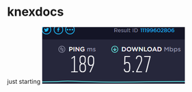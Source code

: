 # knexdocs
just starting
![alt text](https://github.com/abdullah12/knexdocs/blob/main/Screenshot%202021-04-02%20181207.png)
